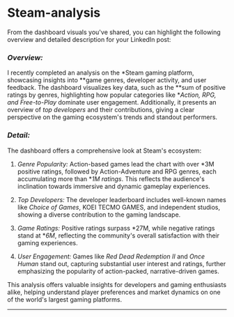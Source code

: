# Steam-analysis 

From the dashboard visuals you've shared, you can highlight the following overview and detailed description for your LinkedIn post:

### *Overview:*
I recently completed an analysis on the *Steam gaming platform, showcasing insights into **game genres, developer activity, and user feedback. The dashboard visualizes key data, such as the **sum of positive ratings by genres, highlighting how popular categories like **Action, RPG, and Free-to-Play* dominate user engagement. Additionally, it presents an overview of *top developers* and their contributions, giving a clear perspective on the gaming ecosystem's trends and standout performers.

### *Detail:*
The dashboard offers a comprehensive look at Steam's ecosystem:

1. *Genre Popularity:* Action-based games lead the chart with over *3M positive ratings, followed by Action-Adventure and RPG genres, each accumulating more than **1M ratings*. This reflects the audience's inclination towards immersive and dynamic gameplay experiences.
  
2. *Top Developers:* The developer leaderboard includes well-known names like *Choice of Games*, KOEI TECMO GAMES, and independent studios, showing a diverse contribution to the gaming landscape.
  
3. *Game Ratings:* Positive ratings surpass *27M, while negative ratings stand at **6M*, reflecting the community's overall satisfaction with their gaming experiences.
  
4. *User Engagement:* Games like *Red Dead Redemption II* and *Once Human* stand out, capturing substantial user interest and ratings, further emphasizing the popularity of action-packed, narrative-driven games.

This analysis offers valuable insights for developers and gaming enthusiasts alike, helping understand player preferences and market dynamics on one of the world's largest gaming platforms.

---
